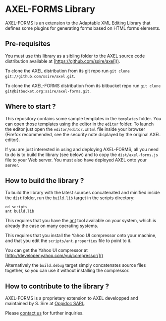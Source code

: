 AXEL-FORMS Library
==================

AXEL-FORMS is an extension to the Adaptable XML Editing Library that 
defines some plugins for generating forms based on HTML forms elements.

Pre-requisites
--------------

You must use this library as a sibling folder to the AXEL source 
code distribution available at [https://github.com/ssire/axel]().

To clone the AXEL distribution from its git repo run `git
clone git://github.com/ssire/axel.git`.

To clone the AXEL-FORMS distribution from its bitbucket repo run `git
clone git@bitbucket.org:ssire/axel-forms.git`.

Where to start ?
----------------

This repository contains some sample templates in the `templates` folder.
You can open those templates using the editor in the `editor` folder. 
To launch the editor just open the `editor/editor.xhtml` file inside 
your browser (Firefox recommended, see the security note displayed by 
the original AXEL editor).

If you are just interested in using and deploying AXEL-FORMS, all you need 
to do is to build the library (see below) and to copy the `dist/axel-forms.js`
file to your Web server. You must also have deployed AXEL onto your server.

How to build the library ?
--------------------------

To build the library with the latest sources concatenated and minified inside
the `dist` folder, run the `build.lib` target in the scripts directory:

    cd scripts
    ant build.lib

This requires that you have the [ant](http://ant.apache.org/) tool available
on your system, which is already the case on many operating systems.

This requires that you install the Yahoo UI compressor onto your machine, and
that you edit the `scripts/ant.properties` file to point to it.

You can get the Yahoo UI compressor at [http://developer.yahoo.com/yui/compressor/]()

Alternatively the `build.debug` target simply concatenates source files
together, so you can use it without installing the compressor.

How to contribute to the library ? 
----------------------------------

AXEL-FORMS is a proprietary extension to AXEL developped and maintained 
by S. Sire at [Oppidoc SARL](http://www.oppidoc.fr). 

Please [contact us](mailto:contact@oppidoc.fr) for further inquiries.
